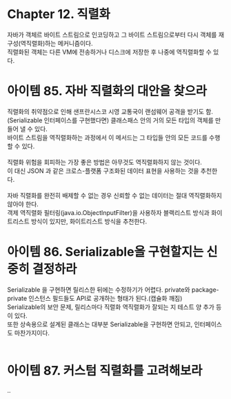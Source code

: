 # Chapter 12. 직렬화
자바가 객체르 바이트 스트림으로 인코딩하고 그 바이트 스트림으로부터 다시 객체를 재구성(역직렬화)하는 메커니즘이다. <br>
직렬화된 객체는 다른 VM에 전송하거나 디스크에 저장한 후 나중에 역직렬화할 수 있다.

# 아이템 85. 자바 직렬화의 대안을 찾으라

직렬화의 취약점으로 인해 샌프란시스코 시영 교통국이 랜섬웨어 공격을 받기도 함. <br>
(Serializable 인터페이스를 구현했다면) 클래스패스 안의 거의 모든 타입의 객체를 만들어 낼 수 있다. <br>
바이트 스트림을 역직렬화하는 과정에서 이 메서드는 그 타입들 안의 모든 코드를 수행할 수 있다. <br>
<br>
직렬화 위험을 회피하는 가장 좋은 방법은 아무것도 역직렬화하지 않는 것이다. <br>
이 대신 JSON 과 같은 크로스-플랫폼 구조화된 데이터 표현을 사용하는 것을 추천한다. <br>
<br>
자바 직렬화를 완전히 배제할 수 없는 경우 신뢰할 수 없는 데이터는 절대 역직렬화하지 않아야 한다.<br>
객제 역직렬화 필터링(java.io.ObjectInputFilter)을 사용하자 블랙리스트 방식과 화이트리스트 방식이 있지만, 화이트리스트 방식을 추천한다.<br>

# 아이템 86. Serializable을 구현할지는 신중히 결정하라

Serializable 을 구현하면 릴리스한 뒤에는 수정하기가 어렵다. private와 package-private 인스턴스 필드들도 API로 공개하는 형태가 된다.(캡슐화 깨짐)<br>
Serializable의 보안 문제, 릴리스마다 직렬화 역직렬화가 잘되는 지 테스트 양 추가 등이 있다. <br>
또한 상속용으로 설계된 클래스는 대부분 Serializable을 구현하면 안되고, 인터페이스도 마찬가지이다.<br>
<br>

# 아이템 87. 커스텀 직렬화를 고려해보라
..
